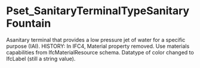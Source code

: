 # Pset_SanitaryTerminalTypeSanitaryFountain

Asanitary terminal that provides a low pressure jet of water for a specific purpose (IAI). HISTORY: In IFC4, Material property removed. Use materials capabilities from IfcMaterialResource schema. Datatype of color changed to IfcLabel (still a string value).
